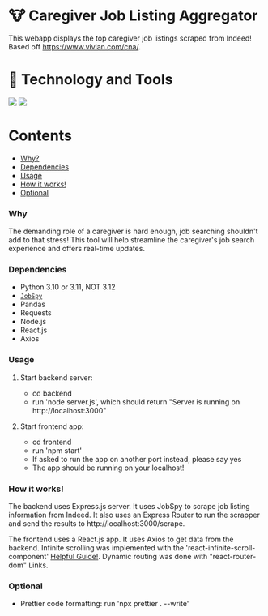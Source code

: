 # <span>&#128046;<span> Caregiver Job Listing Aggregator
This webapp displays the top caregiver job listings scraped from Indeed!
Based off https://www.vivian.com/cna/.
#	<span>&#128295;<span> Technology and Tools
![](https://img.shields.io/badge/Frontend-React-informational?style=flat&logo=React&logoColor=white&color=2bbc8a)
![](https://img.shields.io/badge/Backend-Express-informational?style=flat&logo=JavaScript&logoColor=white&color=2bbc8a)

Contents
========


* [Why?](#why)
* [Dependencies](#installation)
* [Usage](#usage)
* [How it works!](#how-it-works)
* [Optional](#optional)

### Why

The demanding role of a caregiver is hard enough, job searching shouldn't add to that stress! This tool will help streamline the caregiver's job search experience and offers real-time updates.

### Dependencies

- Python 3.10 or 3.11, NOT 3.12 
- [`JobSpy`](https://github.com/Bunsly/JobSpy?tab=readme-ov-file)
- Pandas
- Requests
- Node.js
- React.js
- Axios



### Usage

1. Start backend server: 
    * cd backend
    * run 'node server.js', which should return "Server is running on http://localhost:3000"

2. Start frontend app:
    * cd frontend
    * run 'npm start'
    * If asked to run the app on another port instead, please say yes
    * The app should be running on your localhost!

### How it works!

The backend uses Express.js server. It uses JobSpy to scrape job listing information from Indeed. It also uses an Express Router to run the scrapper and send the results to http://localhost:3000/scrape.

The frontend uses a React.js app. It uses Axios to get data from the backend. Infinite scrolling was implemented with the 'react-infinite-scroll-component' [Helpful Guide!](https://dev.to/vishnusatheesh/exploring-infinite-scroll-techniques-in-react-1bn0). Dynamic routing was done with "react-router-dom" Links.

### Optional

* Prettier code formatting: run 'npx prettier . --write'


